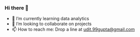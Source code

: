 ### Hi there 👋

- 🌱 I’m currently learning data analytics
- 👯 I’m looking to collaborate on projects
- 📫 How to reach me: Drop a line at udit.99gupta@gmail.com

<!--
**udit735/udit735** is a ✨ _special_ ✨ repository because its `README.md` (this file) appears on your GitHub profile.

Here are some ideas to get you started:


-->
